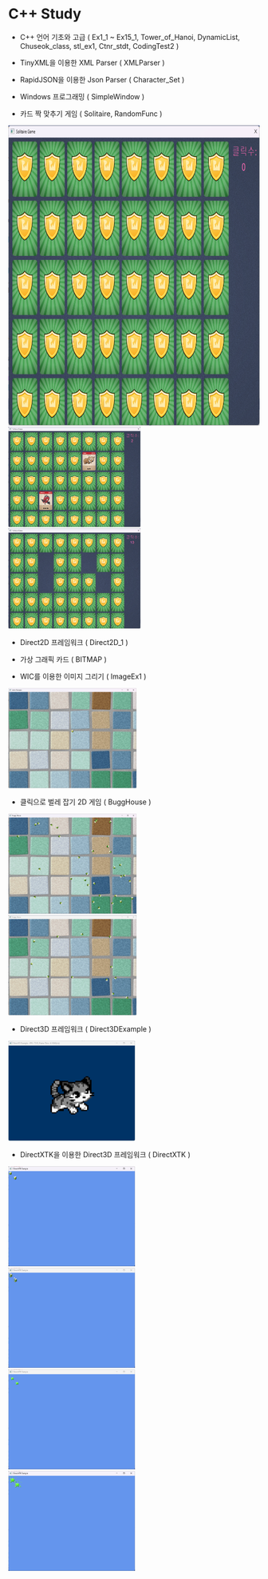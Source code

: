 # C++ Study
- C++ 언어 기초와 고급 ( Ex1_1 ~ Ex15_1,
Tower_of_Hanoi, DynamicList, Chuseok_class, stl_ex1, Ctnr_stdt, CodingTest2 )
  
- TinyXML을 이용한 XML Parser ( XMLParser )
  

- RapidJSON을 이용한 Json Parser ( Character_Set )

- Windows 프로그래밍 ( SimpleWindow )

- 카드 짝 맞추기 게임 ( Solitaire, RandomFunc )
<img src="Solitaire/Thumbnail/Solitaire_01.png" alt="Solitaire_01" height="600">
<img src="Solitaire/Thumbnail/Solitaire_02.png" alt="Solitaire_02" height="200">
<img src="Solitaire/Thumbnail/Solitaire_03.png" alt="Solitaire_03" height="200">

- Direct2D 프레임워크 ( Direct2D_1 )

- 가상 그래픽 카드 ( BITMAP )

- WIC를 이용한 이미지 그리기 ( ImageEx1 )
<img src="ImageEx1/Thumbnail/ImageEx1.png" alt="ImageEx1" height="200">

- 클릭으로 벌레 잡기 2D 게임 ( BuggHouse )
<img src="BuggHouse/Thumbnail/BuggHouse_01.png" alt="BuggHouse_01" height="200">
<img src="BuggHouse/Thumbnail/BuggHouse_02.png" alt="BuggHouse_02" height="200">

- Direct3D 프레임워크 ( Direct3DExample )
<img src="Direct3DExample/Thumbnail/Direct3DExample.png" alt="Direct3DExample" height="200">

- DirectXTK을 이용한 Direct3D 프레임워크 ( DirectXTK )
<img src="DirectXTK/Thumbnail/DirectXTK_01.png" alt="DirectXTK_01" height="200">
<img src="DirectXTK/Thumbnail/DirectXTK_02.png" alt="DirectXTK_02" height="200">
<img src="DirectXTK/Thumbnail/DirectXTK_03.png" alt="DirectXTK_03" height="200">
<img src="DirectXTK/Thumbnail/DirectXTK_04.png" alt="DirectXTK_04" height="200">

